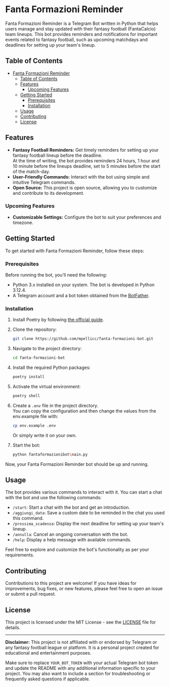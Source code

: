 # Fanta Formazioni Reminder

Fanta Formazioni Reminder is a Telegram Bot written in Python that helps users manage and stay updated with their fantasy football (FantaCalcio) team lineups. This bot provides reminders and notifications for important events related to fantasy football, such as upcoming matchdays and deadlines for setting up your team's lineup.

## Table of Contents

- [Fanta Formazioni Reminder](#fanta-formazioni-reminder)
  - [Table of Contents](#table-of-contents)
  - [Features](#features)
    - [Upcoming Features](#upcoming-features)
  - [Getting Started](#getting-started)
    - [Prerequisites](#prerequisites)
    - [Installation](#installation)
  - [Usage](#usage)
  - [Contributing](#contributing)
  - [License](#license)
<!-- - [Configuration](#configuration) -->

## Features

- **Fantasy Football Reminders:** Get timely reminders for setting up your fantasy football lineup before the deadline.  
At the time of writing, the bot provides reminders 24 hours, 1 hour and 10 minute before the lineups deadline, set to 5 minutes before the start of the match-day.
- **User-Friendly Commands:** Interact with the bot using simple and intuitive Telegram commands.
- **Open Source:** This project is open source, allowing you to customize and contribute to its development.

### Upcoming Features

- **Customizable Settings:** Configure the bot to suit your preferences and timezone.

## Getting Started

To get started with Fanta Formazioni Reminder, follow these steps:

### Prerequisites

Before running the bot, you'll need the following:

- Python 3.x installed on your system. The bot is developed in Python 3.12.4.
- A Telegram account and a bot token obtained from the [BotFather](https://core.telegram.org/bots#botfather).

### Installation

1. Install Poetry by following [the official guide](https://python-poetry.org/docs/#installation).

2. Clone the repository:

   ```bash
   git clone https://github.com/mpellicc/fanta-formazioni-bot.git
   ```

3. Navigate to the project directory:

   ```bash
   cd fanta-formazioni-bot
   ```

4. Install the required Python packages:

   ```bash
   poetry install
   ```

5. Activate the virtual environment:

   ```bash
   poetry shell
   ```

6. Create a `.env` file in the project directory.  
   You can copy the configuration and then change the values from the env.example file with:

   ```bash
   cp env.example .env
   ```

   Or simply write it on your own.

7. Start the bot:

   ```bash
   python fantaformazionibot\main.py
   ```

Now, your Fanta Formazioni Reminder bot should be up and running.

## Usage

The bot provides various commands to interact with it. You can start a chat with the bot and use the following commands:

- `/start`: Start a chat with the bot and get an introduction.
- `/aggiungi_data`: Save a custom date to be reminded in the chat you used this command.
- `/prossima_scadenza`: Display the next deadline for setting up your team's lineup.
- `/annulla`: Cancel an ongoing conversation with the bot.
- `/help`: Display a help message with available commands.

Feel free to explore and customize the bot's functionality as per your requirements.

<!-- ## Configuration

You can customize the bot's behavior by modifying the configuration settings in the `config.py` file. Here, you can adjust things like default timezone, notification intervals, and more to suit your preferences. -->

## Contributing

Contributions to this project are welcome! If you have ideas for improvements, bug fixes, or new features, please feel free to open an issue or submit a pull request.

## License

This project is licensed under the MIT License - see the [LICENSE](LICENSE) file for details.

---

**Disclaimer:** This project is not affiliated with or endorsed by Telegram or any fantasy football league or platform. It is a personal project created for educational and entertainment purposes.

Make sure to replace `YOUR_BOT_TOKEN` with your actual Telegram bot token and update the README with any additional information specific to your project. You may also want to include a section for troubleshooting or frequently asked questions if applicable.
